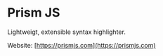# Prism JS

Lightweigt, extensible syntax highlighter.

Website: [https://prismjs.com](https://prismjs.com)